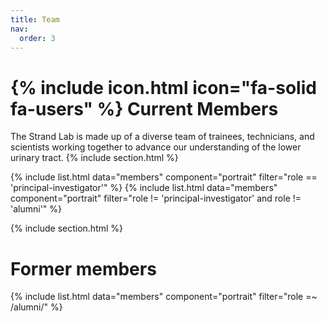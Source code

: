 ```yaml
---
title: Team
nav:
  order: 3
---
```


# {% include icon.html icon="fa-solid fa-users" %} Current Members

The Strand Lab is made up of a diverse team of trainees, technicians, and scientists working together to advance our understanding of the lower urinary tract.
{% include section.html %}

{% include list.html data="members" component="portrait" filter="role == 'principal-investigator'" %}
{% include list.html data="members" component="portrait" filter="role != 'principal-investigator' and role != 'alumni'" %}

{% include section.html %}

# Former members

{% include list.html data="members" component="portrait" filter="role =~ /alumni/" %}
